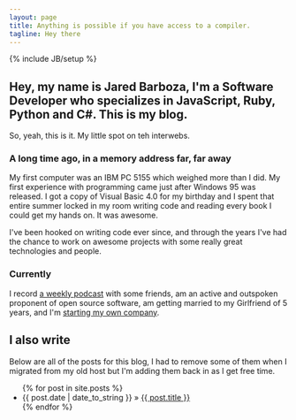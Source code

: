 ```yaml
---
layout: page
title: Anything is possible if you have access to a compiler.
tagline: Hey there
---
```

{% include JB/setup %}

## Hey, my name is Jared Barboza, I'm a Software Developer who specializes in JavaScript, Ruby, Python and C#. This is my blog.

So, yeah, this is it. My little spot on teh interwebs.

### A long time ago, in a memory address far, far away
My first computer was an IBM PC 5155 which weighed more than I did. My first experience with programming came just after Windows 95 was released. I got a copy of Visual Basic 4.0 for my birthday and I spent that entire summer locked in my room writing code and reading every book I could get my hands on. It was awesome.

I've been hooked on writing code ever since, and through the years I've had the chance to work on awesome projects with some really great technologies and people.

### Currently
I record [a weekly podcast](http://thepullrequest.com?ref=codeimpossible) with some friends, am an active and outspoken proponent of open source software, am getting married to my Girlfriend of 5 years, and I'm [starting my own company](http://fragcastle.com?ref=codeimpossible).

## I also write
Below are all of the posts for this blog, I had to remove some of them when I migrated from my old host but I'm adding them back in as I get free time.

<ul class="posts">
  {% for post in site.posts %}
    <li><span>{{ post.date | date_to_string }}</span> &raquo; <a href="{{ BASE_PATH }}{{ post.url }}">{{ post.title }}</a></li>
  {% endfor %}
</ul>
